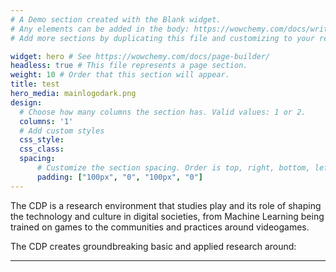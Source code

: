 ```yaml
---
# A Demo section created with the Blank widget.
# Any elements can be added in the body: https://wowchemy.com/docs/writing-markdown-latex/
# Add more sections by duplicating this file and customizing to your requirements.

widget: hero # See https://wowchemy.com/docs/page-builder/
headless: true # This file represents a page section.
weight: 10 # Order that this section will appear.
title: test
hero_media: mainlogodark.png
design:
  # Choose how many columns the section has. Valid values: 1 or 2.
  columns: '1'
  # Add custom styles
  css_style:
  css_class:
  spacing:
      # Customize the section spacing. Order is top, right, bottom, left.
      padding: ["100px", "0", "100px", "0"]
---
```


The CDP is a research environment that studies play and its role of shaping the technology and culture in digital societies, from Machine Learning being trained on games to the communities and practices around videogames.

The CDP creates groundbreaking basic and applied research around:


___
